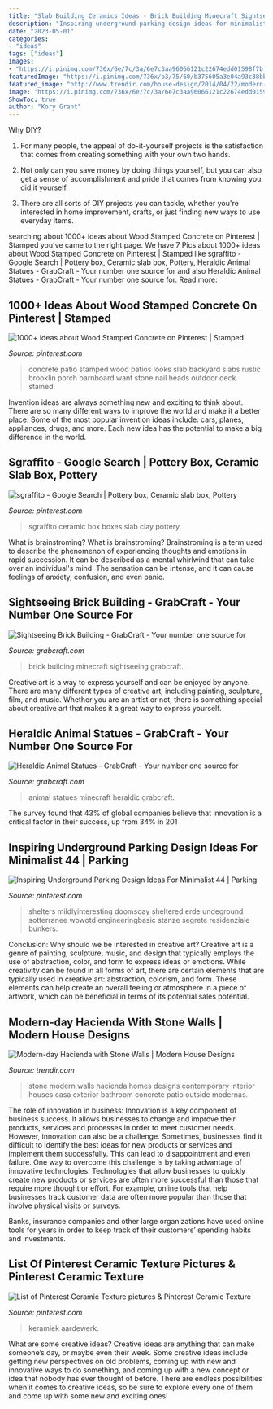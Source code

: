 ```yaml
---
title: "Slab Building Ceramics Ideas - Brick Building Minecraft Sightseeing Grabcraft"
description: "Inspiring underground parking design ideas for minimalist 44"
date: "2023-05-01"
categories:
- "ideas"
tags: ["ideas"]
images:
- "https://i.pinimg.com/736x/6e/7c/3a/6e7c3aa96066121c22674edd01598f7b.jpg"
featuredImage: "https://i.pinimg.com/736x/b3/75/60/b375605a3e04a93c38bbacf4a18eeb68--sgraffito-gypsy.jpg"
featured_image: "http://www.trendir.com/house-design/2014/04/22/modern-day-hacienda-with-stone-walls-9.jpg"
image: "https://i.pinimg.com/736x/6e/7c/3a/6e7c3aa96066121c22674edd01598f7b.jpg"
ShowToc: true
author: "Kory Grant"
---
```



Why DIY?
1. For many people, the appeal of do-it-yourself projects is the satisfaction that comes from creating something with your own two hands.
2. Not only can you save money by doing things yourself, but you can also get a sense of accomplishment and pride that comes from knowing you did it yourself.

3. There are all sorts of DIY projects you can tackle, whether you're interested in home improvement, crafts, or just finding new ways to use everyday items.

	

		
searching about 1000+ ideas about Wood Stamped Concrete on Pinterest | Stamped you've came to the right page. We have 7 Pics about 1000+ ideas about Wood Stamped Concrete on Pinterest | Stamped like sgraffito - Google Search | Pottery box, Ceramic slab box, Pottery, Heraldic Animal Statues - GrabCraft - Your number one source for and also Heraldic Animal Statues - GrabCraft - Your number one source for. Read more:
		
    
## 1000+ Ideas About Wood Stamped Concrete On Pinterest | Stamped

<img loading=lazy src="https://i.pinimg.com/originals/0e/b8/76/0eb876af4d31ac18a695350dcf00c05a.jpg" onerror="this.onerror=null;this.src='https://tse2.mm.bing.net/th?id=OIP.nnubZDfvlT-SI_yRbeHqtwHaLH&amp;pid=15.1';" alt="1000+ ideas about Wood Stamped Concrete on Pinterest | Stamped">

_Source: pinterest.com_

>concrete patio stamped wood patios looks slab backyard slabs rustic brooklin porch barnboard want stone nail heads outdoor deck stained. 

	

Invention ideas are always something new and exciting to think about. There are so many different ways to improve the world and make it a better place. Some of the most popular invention ideas include: cars, planes, appliances, drugs, and more. Each new idea has the potential to make a big difference in the world.

    
## Sgraffito - Google Search | Pottery Box, Ceramic Slab Box, Pottery

<img loading=lazy src="https://i.pinimg.com/736x/b3/75/60/b375605a3e04a93c38bbacf4a18eeb68--sgraffito-gypsy.jpg" onerror="this.onerror=null;this.src='https://tse2.mm.bing.net/th?id=OIP.g9Ky5Z5YWSXyfuAmH4uJeQHaH6&amp;pid=15.1';" alt="sgraffito - Google Search | Pottery box, Ceramic slab box, Pottery">

_Source: pinterest.com_

>sgraffito ceramic box boxes slab clay pottery. 

	

What is brainstroming?
What is brainstroming? Brainstroming is a term used to describe the phenomenon of experiencing thoughts and emotions in rapid succession. It can be described as a mental whirlwind that can take over an individual's mind. The sensation can be intense, and it can cause feelings of anxiety, confusion, and even panic.

    
## Sightseeing Brick Building - GrabCraft - Your Number One Source For

<img loading=lazy src="http://www.grabcraft.com/files/products/large/large_sightseeing-brick-building-4304.png" onerror="this.onerror=null;this.src='https://tse3.mm.bing.net/th?id=OIP.VPNEQ0Qf0JEyMj9fOo88wgAAAA&amp;pid=15.1';" alt="Sightseeing Brick Building - GrabCraft - Your number one source for">

_Source: grabcraft.com_

>brick building minecraft sightseeing grabcraft. 

	

Creative art is a way to express yourself and can be enjoyed by anyone. There are many different types of creative art, including painting, sculpture, film, and music. Whether you are an artist or not, there is something special about creative art that makes it a great way to express yourself.

    
## Heraldic Animal Statues - GrabCraft - Your Number One Source For

<img loading=lazy src="http://www.grabcraft.com/files/products/large/large_heraldic-animal-statues-3280.png" onerror="this.onerror=null;this.src='https://tse2.mm.bing.net/th?id=OIP.v_SWo-TDqXijOxGWf2xTZAHaE5&amp;pid=15.1';" alt="Heraldic Animal Statues - GrabCraft - Your number one source for">

_Source: grabcraft.com_

>animal statues minecraft heraldic grabcraft. 

	

The survey found that 43% of global companies believe that innovation is a critical factor in their success, up from 34% in 201
    
## Inspiring Underground Parking Design Ideas For Minimalist 44 | Parking

<img loading=lazy src="https://i.pinimg.com/736x/64/58/57/645857b67d28cff016cbd2a8d951f34d.jpg" onerror="this.onerror=null;this.src='https://tse1.mm.bing.net/th?id=OIP.mrua6Qk-lVrubjGOYajO_QHaJ3&amp;pid=15.1';" alt="Inspiring Underground Parking Design Ideas For Minimalist 44 | Parking">

_Source: pinterest.com_

>shelters mildlyinteresting doomsday sheltered erde undeground sotterranee wowotd engineeringbasic stanze segrete residenziale bunkers. 

	

Conclusion: Why should we be interested in creative art?
Creative art is a genre of painting, sculpture, music, and design that typically employs the use of abstraction, color, and form to express ideas or emotions. While creativity can be found in all forms of art, there are certain elements that are typically used in creative art: abstraction, colorism, and form. These elements can help create an overall feeling or atmosphere in a piece of artwork, which can be beneficial in terms of its potential sales potential.

    
## Modern-day Hacienda With Stone Walls | Modern House Designs

<img loading=lazy src="http://www.trendir.com/house-design/2014/04/22/modern-day-hacienda-with-stone-walls-9.jpg" onerror="this.onerror=null;this.src='https://tse2.mm.bing.net/th?id=OIP.j5USdJOe_vctfCSlQsLZOAHaE7&amp;pid=15.1';" alt="Modern-day Hacienda with Stone Walls | Modern House Designs">

_Source: trendir.com_

>stone modern walls hacienda homes designs contemporary interior houses casa exterior bathroom concrete patio outside modernas. 

	

The role of innovation in business:
Innovation is a key component of business success. It allows businesses to change and improve their products, services and processes in order to meet customer needs. However, innovation can also be a challenge. Sometimes, businesses find it difficult to identify the best ideas for new products or services and implement them successfully. This can lead to disappointment and even failure.
One way to overcome this challenge is by taking advantage of innovative technologies. Technologies that allow businesses to quickly create new products or services are often more successful than those that require more thought or effort. For example, online tools that help businesses track customer data are often more popular than those that involve physical visits or surveys.

Banks, insurance companies and other large organizations have used online tools for years in order to keep track of their customers’ spending habits and investments.

    
## List Of Pinterest Ceramic Texture Pictures &amp; Pinterest Ceramic Texture

<img loading=lazy src="https://i.pinimg.com/736x/6e/7c/3a/6e7c3aa96066121c22674edd01598f7b.jpg" onerror="this.onerror=null;this.src='https://tse1.mm.bing.net/th?id=OIP.n7dFISF5CXaQm6Toh_hnFgHaJ4&amp;pid=15.1';" alt="List of Pinterest Ceramic Texture pictures &amp; Pinterest Ceramic Texture">

_Source: pinterest.com_

>keramiek aardewerk. 

	

What are some creative ideas?
Creative ideas are anything that can make someone’s day, or maybe even their week. Some creative ideas include getting new perspectives on old problems, coming up with new and innovative ways to do something, and coming up with a new concept or idea that nobody has ever thought of before. There are endless possibilities when it comes to creative ideas, so be sure to explore every one of them and come up with some new and exciting ones!

